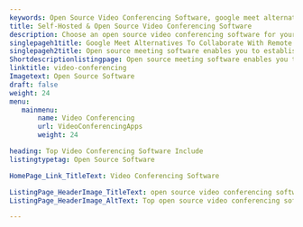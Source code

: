 ```yaml
---
keywords: Open Source Video Conferencing Software, google meet alternatives, open source meeting software, group chat software, web based meeting software
title: Self-Hosted & Open Source Video Conferencing Software
description: Choose an open source video conferencing software for your business. All the software listed here offer self-hosting capabilities along with other features.
singlepageh1title: Google Meet Alternatives To Collaborate With Remote Teams
singlepageh2title: Open source meeting software enables you to establish encrypted video conferencing for business. Invite as many users as you want to communicate and cooperate.
Shortdescriptionlistingpage: Open source meeting software enables you to establish encrypted video conferencing for business. Invite as many users as you want to communicate and cooperate.
linktitle: video-conferencing
Imagetext: Open Source Software
draft: false
weight: 24
menu:
   mainmenu: 
       name: Video Conferencing
       url: VideoConferencingApps
       weight: 24

heading: Top Video Conferencing Software Include
listingtypetag: Open Source Software

HomePage_Link_TitleText: Video Conferencing Software

ListingPage_HeaderImage_TitleText: open source video conferencing software
ListingPage_HeaderImage_AltText: Top open source video conferencing software

---
```


